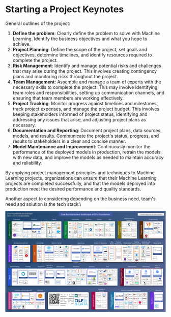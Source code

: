 # Starting a Project Keynotes

General outlines of the project:

1. **Define the problem**: Clearly define the problem to solve with Machine Learning. Identify the business objectives
   and what you hope to achieve.
2. **Project Planning**: Define the scope of the project, set goals and objectives, determine timelines, and identify
   resources required to complete the project.
3. **Risk Management**: Identify and manage potential risks and challenges that may arise during the project. This
   involves creating contingency plans and monitoring risks throughout the project.
4. **Team Management**: Assemble and manage a team of experts with the necessary skills to complete the project. This
   may involve identifying team roles and responsibilities, setting up communication channels, and ensuring that team
   members are working effectively.
5. **Project Tracking**: Monitor progress against timelines and milestones, track project expenses, and manage the
   project budget. This involves keeping stakeholders informed of project status, identifying and addressing any issues
   that arise, and adjusting project plans as necessary.
6. **Documentation and Reporting**: Document project plans, data sources, models, and results. Communicate the project's
   status, progress, and results to stakeholders in a clear and concise manner.
7. **Model Maintenance and Improvement**: Continuously monitor the performance of the deployed models in production,
   retrain the models with new data, and improve the models as needed to maintain accuracy and reliability.

By applying project management principles and techniques to Machine Learning projects, organizations can ensure that
their Machine Learning projects are completed successfully, and that the models deployed into production meet the
desired performance and quality standards.

Another aspect to considering depending on the business need, team's need and solution is the tech stack:\

![](AI_landscape.png)